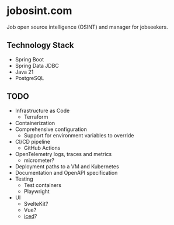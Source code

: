 # jobosint.com

Job open source intelligence (OSINT) and manager for jobseekers.

## Technology Stack

* Spring Boot
* Spring Data JDBC
* Java 21
* PostgreSQL


## TODO

* Infrastructure as Code
  * Terraform
* Containerization
* Comprehensive configuration
  * Support for environment variables to override
* CI/CD pipeline
  * GitHub Actions
* OpenTelemetry logs, traces and metrics
  * micrometer?
* Deployment paths to a VM and Kubernetes
* Documentation and OpenAPI specification
* Testing
  * Test containers
  * Playwright
* UI
  * SvelteKit?
  * Vue?
  * [iced](https://iced.rs/)?

